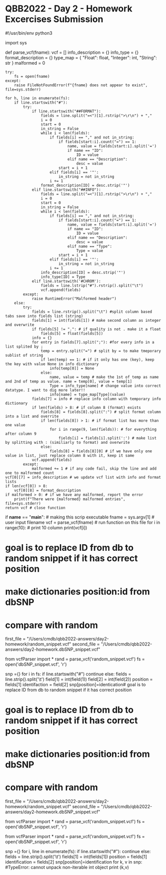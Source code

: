  # QBB2022 - Day 2 - Homework Excercises Submission
#!/usr/bin/env python3

import sys

def parse_vcf(fname):
    vcf = []
    info_description = {}
    info_type = {}
    format_description = {}
    type_map = {
        "Float": float,
        "Integer": int,
        "String": str
        }
    malformed = 0

    try:
        fs = open(fname)
    except:
        raise FileNotFoundError(f"{fname} does not appear to exist", file=sys.stderr)

    for h, line in enumerate(fs):
        if line.startswith("#"):
            try:
                if line.startswith("##FORMAT"):
                    fields = line.split("=<")[1].rstrip(">\r\n") + ","
                    i = 0
                    start = 0
                    in_string = False
                    while i < len(fields):
                        if fields[i] == "," and not in_string:
                            if fields[start:i].count("=") == 1:
                                name, value = fields[start:i].split('=')
                                if name == "ID":
                                    ID = value
                                elif name == "Description":
                                    desc = value
                            start = i + 1
                        elif fields[i] == '"':
                            in_string = not in_string
                        i += 1
                    format_description[ID] = desc.strip('"')
                elif line.startswith("##INFO"):
                    fields = line.split("=<")[1].rstrip(">\r\n") + ","
                    i = 0
                    start = 0
                    in_string = False
                    while i < len(fields):
                        if fields[i] == "," and not in_string:
                            if fields[start:i].count("=") == 1:
                                name, value = fields[start:i].split('=')
                                if name == "ID":
                                    ID = value
                                elif name == "Description":
                                    desc = value
                                elif name == "Type":
                                    Type = value
                            start = i + 1
                        elif fields[i] == '"':
                            in_string = not in_string
                        i += 1
                    info_description[ID] = desc.strip('"')
                    info_type[ID] = Type
                elif line.startswith('#CHROM'):
                    fields = line.lstrip("#").rstrip().split("\t")
                    vcf.append(fields)
            except:
                raise RuntimeError("Malformed header")
        else:
            try:
                fields = line.rstrip().split("\t") #split column based tabs save into fields list (string)
                fields[1] = int(fields[1]) # make second column as integer and overwrite
                if fields[5] != ".": # if quality is not . make it a float
                    fields[5] = float(fields[5])
                info = {}
                for entry in fields[7].split(";"): #for every info in a list splited by ; 
                    temp = entry.split("=") # split by = to make tmeporary sublist of string
                    if len(temp) == 1: # if it only has one (key), keep the key with value None in info dictionary 
                        info[temp[0]] = None
                    else:
                        name, value = temp # make the 1st of temp as name and 2nd of temp as value. name = temp[0], value = temp[1]
                        Type = info_type[name] # change value into correct datatype. I want to dig more later!!
                        info[name] = type_map[Type](value)
                fields[7] = info # replace info column with temporary info dictionary
                if len(fields) > 8: # if column 8 (format) exists 
                    fields[8] = fields[8].split(":") # split format column into a list and overrite
                    if len(fields[8]) > 1: # if format list has more than one value
                        for i in range(9, len(fields)): # for everything after column 9
                            fields[i] = fields[i].split(':') # make list by splitting with : (similiarly to format) and overwrite
                    else:
                        fields[8] = fields[8][0] # if we have only one value in list, just replace column 8 with it, keep it same
                vcf.append(fields)
            except:
                malformed += 1 # if any code fail, skip the line and add one to malformed count
    vcf[0][7] = info_description # we update vcf list with info and format lists
    if len(vcf[0]) > 8:
        vcf[0][8] = format_description
    if malformed > 0: # if we have any malformed, report the error
        print(f"There were {malformed} malformed entries", file=sys.stderr)
    return vcf # close function

if __name__ == "__main__": # making this scrip executable
    fname = sys.argv[1] # user input filename
    vcf = parse_vcf(fname) # run function on this file
    for i in range(10): # print 10 column 
        print(vcf[i])
		
		
		
		
		
		
		
# goal is to replace ID from db to random snippet if it has correct position
# make dictionaries position:id from dbSNP
# compare with random

first_file = "/Users/cmdb/qbb2022-answers/day2-homework/random_snippet.vcf"
second_file = "/Users/cmdb/qbb2022-answers/day2-homework.dbSNP_snippet.vcf"



from vcfParser import *
rand = parse_vcf('random_snippet.vcf')
fs = open('dbSNP_snippet.vcf', 'r')

snp ={}
for i in fs:
    if line.startswith("#")
        continue
    else:
    fields = line.strip().split('\t')
    field[1] = int(field(1))
    field[2] = int(field(2))
    position = fields[1]
    identifaction = field[2]
    snp[position]=identication# goal is to replace ID from db to random snippet if it has correct position
# goal is to replace ID from db to random snippet if it has correct position
# make dictionaries position:id from dbSNP
# compare with random

first_file = "/Users/cmdb/qbb2022-answers/day2-homework/random_snippet.vcf"
second_file = "/Users/cmdb/qbb2022-answers/day2-homework.dbSNP_snippet.vcf"



from vcfParser import *
rand = parse_vcf('random_snippet.vcf')
fs = open('dbSNP_snippet.vcf', 'r')


from vcfParser import *
rand = parse_vcf('random_snippet.vcf')
fs = open('dbSNP_snippet.vcf', 'r')

snp ={}
for i, line in enumerate(fs):
    if line.startswith("#"):
        continue
    else:
        fields = line.strip().split('\t')
        fields[1] = int(fields[1])
        position = fields[1]
        identification = fields[2]
        snp[position]=identification
    for k, v in snp: #TypeError: cannot unpack non-iterable int object
        print (k,v)
